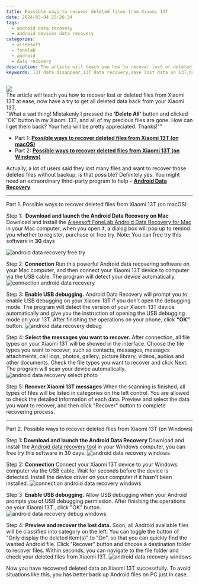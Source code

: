 ```yaml
---
title: Possible ways to recover deleted files from Xiaomi 13T
date: 2024-03-04 23:26:34
tags: 
  - android data recovery
  - android devices data recovery
categories: 
  - aiseesoft
  - fonelab
  - android
  - data recovery
description: The article will teach you how to recover lost or deleted files from Xiaomi 13T at ease, now have a try to get all deleted data back from your Xiaomi 13T.
keywords: 13T data disappear,13T data recovery,save lost data on 13T,broken Xiaomi data recovery solution,Xiaomi data lost,Regain missing files on Xiaomi,how can i get data back on 13T,Xiaomi deleted data,13T all data delete,Xiaomi 13T data recovery software,how can i get data back on Xiaomi 13T,13T data recovery software
---
```


<img src="https://img0mobiles.techidaily.com/images/best-assets/devices/xiaomi/xiaomi-13t/4.jpg" class="atpl-imgstyle"  />

<div class="atpl-content atpl-for-fonelab-android recover-data">

<div class="atpl-post-description-part-1">
The article will teach you how to recover lost or deleted files from Xiaomi 13T at ease, now have a try to get all deleted data back from your Xiaomi 13T.
</div>
<div class="atpl-post-device-model-description">

</div>




<div class="atpl-post-description-part-2">
<div class="tpl-content-sub-paragraph-question">
  "What a sad thing! Mistakenly I pressed the <b>‘Delete All'</b> button and clicked 'OK' button in my Xiaomi 13T, and all of my precious files are gone. How can I get them back? Your help will be pretty appreciated. Thanks!""
</div>
</div>


<ul>
  <li>Part 1: <strong><a href="#p1">Possible ways to recover deleted files from Xiaomi 13T (on macOS)</a></strong></li>
  <li>Part 2: <strong><a href="#p2">Possible ways to recover deleted files from Xiaomi 13T (on Windows)</a></strong></li>
</ul>


<div class="atpl-post-description-part-3">
<div class="tpl-content-sub-paragraph-normal">
    <p>
        Actually, a lot of users said they lost many files and want to recover those deleted files without backup, is that possible? Definitely yes. You might need an extraordinary third-party program to help – <a href="https://tools.techidaily.com/aiseesoft-android-data-recovery/" target="_blank" rel="noopener"><strong>Android Data Recovery</strong></a>.
    </p>
</div>
</div>


<!-- Part 1 -->
<a id="p1" name="p1" ></a><hr>

<div>
  <span class="atpl-step-part-style">Part 1. Possible ways to recover deleted files from Xiaomi 13T (on macOS)</span>
</div>  

<span class="atpl-stepstyle-a"><span>Step 1: </span></span> <strong>Download and launch the Android Data Recovery on Mac</strong>
Download and install the <a href="https://tools.techidaily.com/aiseesoft-android-data-recovery-for-mac/" target="_blank" rel="noopener">Aiseesoft FoneLab Android Data Recovery for Mac</a> in your Mac computer, when you open it, a dialog box will pop up to remind you whether to register, purchase or free try.
Note: You can free try this software in <strong>30</strong> days

<img src="https://tools.techidaily.com/images/apps/aiseesoft/android-data-recovery/mac-free-try.png" class="atpl-imgstyle" alt="android data recovery free try" />

<span class="atpl-stepstyle-a"><span>Step 2: </span></span> <strong>Connection</strong>
Run this powerful Android data recovering software on your Mac computer, and then connect your Xiaomi 13T device to computer via the USB cable. The program will detect your device automatically.
<img src="https://tools.techidaily.com/images/apps/aiseesoft/android-data-recovery/mac-connection-interface.jpg" class="atpl-imgstyle" alt="connection android data recovery" />

<span class="atpl-stepstyle-a"><span>Step 3: </span></span> <strong>Enable USB debugging.</strong>
Android Data Recovery will prompt you to enable USB debugging on your Xiaomi 13T  if you don't open the debugging mode. The program will detect the version of your Xiaomi 13T device automatically and give you the instruction of opening the USB debugging mode on your 13T. After finishing the operations on your phone, click <strong>"OK"</strong> button.
<img src="https://tools.techidaily.com/images/apps/aiseesoft/android-data-recovery/mac-android-usb-debug.jpg"  class="atpl-imgstyle" alt="android data recovery debug" />

<span class="atpl-stepstyle-a"><span>Step 4: </span></span> <strong>Select the messages you want to recover.</strong>
After connection, all file types on your Xiaomi 13T will be showed in the interface. Choose the file types you want to recover, such as contacts, messages, messages attachments, call logs, photos, gallery, picture library, videos, audios and other documents. Check the file types you want to recover and click Next. The program will scan your device automatically.
<img src="https://tools.techidaily.com/images/apps/aiseesoft/android-data-recovery/mac-choose-type-photos.jpg" class="atpl-imgstyle" alt="android data recovery select photo" />

<span class="atpl-stepstyle-a"><span>Step 5: </span></span> <strong>Recover Xiaomi 13T messages</strong>
When the scanning is finished, all types of files will be listed in categories on the left control. You are allowed to check the detailed information of each data. Preview and select the data you want to recover, and then click "Recover" button to complete recovering process.


<a id="p2" name="p2"></a><hr>

<!-- Part 2 -->
<div>
  <span class="atpl-step-part-style">Part 2. Possible ways to recover deleted files from Xiaomi 13T (on Windows)</span>
</div>

<span class="atpl-stepstyle-a"><span>Step 1: </span></span> <strong>Download and launch the Android Data Recovery</strong>
Download and install the <a href="https://tools.techidaily.com/aiseesoft-android-data-recovery-for-win/" target="_blank" rel="noopener">Android data recovery tool</a> in your Windows computer, you can free try this software in 30 days.
<img src="https://tools.techidaily.com/images/apps/aiseesoft/android-data-recovery/win-start-interface.png"  class="atpl-imgstyle" alt="android data recovery windows" />

<span class="atpl-stepstyle-a"><span>Step 2: </span></span> <strong>Connection</strong>
Connect your Xiaomi 13T device to your Windows computer via the USB cable. Wait for seconds before the device is detected. Install the device driver on your computer if it hasn't been installed.
<img src="https://tools.techidaily.com/images/apps/aiseesoft/android-data-recovery/win-connection-interface.png" class="atpl-imgstyle" alt="connection android data recovery windows" />

<span class="atpl-stepstyle-a"><span>Step 3: </span></span> <strong>Enable USB debugging.</strong>
Allow USB debugging when your Android prompts you of USB debugging permission. After finishing the operations on your Xiaomi 13T , click "OK" button.
<img src="https://tools.techidaily.com/images/apps/aiseesoft/android-data-recovery/win-android-usb-debug.png" class="atpl-imgstyle" alt="android data recovery debug windows" />

<span class="atpl-stepstyle-a"><span>Step 4: </span></span> <strong>Preview and recover the lost data.</strong>
Soon, all Android available files will be classified into category on the left. You can toggle the button of "Only display the deleted item(s)" to "On", so that you can quickly find the wanted Android file. Click "Recover" button and choose a destination folder to recover files. Within seconds, you can navigate to the file folder and check your deleted files from Xiaomi 13T.
<img src="https://tools.techidaily.com/images/apps/aiseesoft/android-data-recovery/win-recover-photos.png" class="atpl-imgstyle" alt="android data recovery windows" />

<div class="atpl-post-description-part-4">
<div class="tpl-content-sub-paragraph-normal">
    <p>
        Now you have recovered deleted data on Xiaomi 13T successfully. To avoid situations like this, you has better back up Android files on PC just in case.
    </p>
</div>
</div>


<ins class="adsbygoogle"
     style="display:block"
     data-ad-client="ca-pub-7571918770474297"
     data-ad-slot="8358498916"
     data-ad-format="auto"
     data-full-width-responsive="true"></ins>



</div>